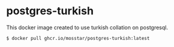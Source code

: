 # postgres-turkish

This docker image created to use turkish collation on postgresql.

```
$ docker pull ghcr.io/mosstar/postgres-turkish:latest
```
